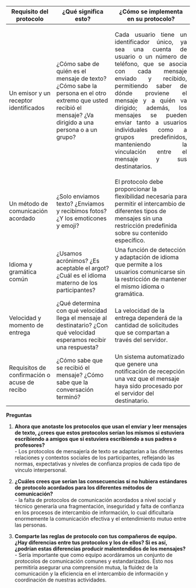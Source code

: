 
|Requisito del protocolo|¿Qué significa esto?|¿Cómo se implementa en su protocolo?|
|--|--|--|
| Un emisor y un receptor identificados | ¿Cómo sabe de quién es el mensaje de texto? ¿Cómo sabe la persona en el otro extremo que usted recibió el mensaje? ¿Va dirigido a una persona o a un grupo? | <p align="justify"> Cada usuario tiene un identificador único, ya sea una cuenta de usuario o un número de teléfono, que se asocia con cada mensaje enviado y recibido, permitiendo saber de dónde proviene el mensaje y a quién va dirigido; además, los mensajes se pueden enviar tanto a usuarios individuales como a grupos predefinidos, manteniendo la vinculación entre el mensaje y sus destinatarios.</p> |
| Un método de comunicación acordado | ¿Solo enviamos texto? ¿Enviamos y recibimos fotos? ¿Y los emoticones y emoji? | El protocolo debe proporcionar la flexibilidad necesaria para permitir el intercambio de diferentes tipos de mensajes sin una restricción predefinida sobre su contenido específico. |
| Idioma y gramática común | ¿Usamos acrónimos? ¿Es aceptable el argot? ¿Cuál es el idioma materno de los participantes? | Una función de detección y adaptación de idioma que permite a los usuarios comunicarse sin la restricción de mantener el mismo idioma o gramática.  |
| Velocidad y momento de entrega | ¿Qué determina con qué velocidad llega el mensaje al destinatario? ¿Con qué velocidad esperamos recibir una respuesta? | La velocidad de la entrega dependerá de la cantidad de solicitudes que se compartan a través del servidor. |
| Requisitos de confirmación o acuse de recibo | ¿Cómo sabe que se recibió el mensaje? ¿Cómo sabe que la conversación terminó? | Un sistema automatizado que genere una notificación de recepción una vez que el mensaje haya sido procesado por el servidor del destinatario. |

**Preguntas**

1. **Ahora que anotaste los protocolos que usan el enviar y leer mensajes de texto, ¿crees que estos protocolos serían los mismos si estuviera escribiendo a amigos que si estuviera escribiendo a sus padres o profesores?** <br>- Los protocolos de mensajería de texto se adaptarían a las diferentes relaciones y contextos sociales de los participantes, reflejando las normas, expectativas y niveles de confianza propios de cada tipo de vínculo interpersonal.

2. **¿Cuáles crees que serían las consecuencias si no hubiera estándares de protocolo acordados para los diferentes métodos de comunicación?** <br>- la falta de protocolos de comunicación acordados a nivel social y técnico generaría una fragmentación, inseguridad y falta de confianza en los procesos de intercambio de información, lo cual dificultaría enormemente la comunicación efectiva y el entendimiento mutuo entre las personas.

3. **Comparte las reglas de protocolo con tus compañeros de equipo. ¿Hay diferencias entre tus protocolos y los de ellos? Si es así, ¿podrían estas diferencias producir malentendidos de los mensajes?** <br>- Sería importante que como equipo acordáramos un conjunto de protocolos de comunicación comunes y estandarizados. Esto nos permitiría asegurar una comprensión mutua, la fluidez de la comunicación y la eficiencia en el intercambio de información y coordinación de nuestras actividades.
